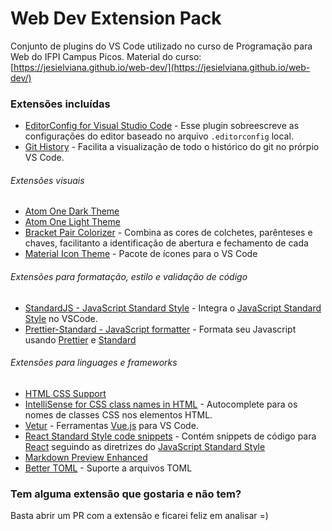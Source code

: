 # Web Dev Extension Pack

Conjunto de plugins do VS Code utilizado no curso de Programação para Web do IFPI Campus Picos.
Material do curso: [https://jesielviana.github.io/web-dev/](https://jesielviana.github.io/web-dev/)

### Extensões incluídas
- [EditorConfig for Visual Studio Code](https://marketplace.visualstudio.com/items?itemName=EditorConfig.EditorConfig) - Esse plugin sobreescreve as configurações do editor baseado no arquivo `.editorconfig` local.
- [Git History](https://marketplace.visualstudio.com/items?itemName=donjayamanne.githistory) - Facilita a visualização de todo o histórico do git no prórpio VS Code.
###### Extensões visuais
- [Atom One Dark Theme](https://marketplace.visualstudio.com/items?itemName=akamud.vscode-theme-onedark)
- [Atom One Light Theme](https://marketplace.visualstudio.com/items?itemName=akamud.vscode-theme-onelight)
- [Bracket Pair Colorizer](https://marketplace.visualstudio.com/items?itemName=CoenraadS.bracket-pair-colorizer) - Combina as cores de colchetes, parênteses e chaves, facilitanto a identificação de abertura e fechamento de cada
- [Material Icon Theme](https://marketplace.visualstudio.com/items?itemName=PKief.material-icon-theme) - Pacote de ícones para o VS Code

###### Extensões para formatação, estilo e validação de código
- [StandardJS - JavaScript Standard Style](https://marketplace.visualstudio.com/items?itemName=chenxsan.vscode-standardjs) - Integra o [JavaScript Standard Style](https://standardjs.com/) no VSCode.
- [Prettier-Standard - JavaScript formatter](https://marketplace.visualstudio.com/items?itemName=numso.prettier-standard-vscode) - Formata seu Javascript usando [Prettier](https://marketplace.visualstudio.com/items?itemName=esbenp.prettier-vscode) e [Standard](https://standardjs.com/)

###### Extensões para linguages e frameworks
- [HTML CSS Support](https://marketplace.visualstudio.com/items?itemName=ecmel.vscode-html-css)
- [IntelliSense for CSS class names in HTML](https://marketplace.visualstudio.com/items?itemName=Zignd.html-css-class-completion) - Autocomplete para os nomes de classes CSS nos elementos HTML.
- [Vetur](https://marketplace.visualstudio.com/items?itemName=octref.vetur) - Ferramentas [Vue.js](https://br.vuejs.org/) para VS Code.
- [React Standard Style code snippets](https://marketplace.visualstudio.com/items?itemName=TimonVS.ReactSnippetsStandard) - Contém snippets de código para [React](https://pt-br.reactjs.org/) seguindo as diretrizes do [JavaScript Standard Style](https://standardjs.com/)
- [Markdown Preview Enhanced](https://marketplace.visualstudio.com/items?itemName=shd101wyy.markdown-preview-enhanced)
- [Better TOML](https://marketplace.visualstudio.com/items?itemName=bungcip.better-toml) - Suporte a arquivos TOML

### Tem alguma extensão que gostaria e não tem?
Basta abrir um PR com a extensão e ficarei feliz em analisar =)
